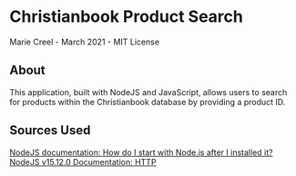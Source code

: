 # Christianbook Product Search
Marie Creel - March 2021 - MIT License
## About
This application, built with NodeJS and JavaScript, allows users to search for
products within the Christianbook database by providing a product ID.

## Sources Used

[NodeJS documentation: How do I start with Node.js after I installed it?](https://nodejs.org/en/docs/guides/getting-started-guide/)
[NodeJS v15.12.0 Documentation: HTTP](https://nodejs.org/api/http.html#http_class_http_server)
